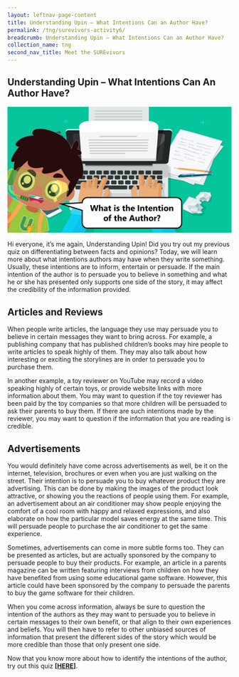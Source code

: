 ```yaml
---
layout: leftnav-page-content
title: Understanding Upin – What Intentions Can an Author Have? 
permalink: /tng/surevivors-activity6/
breadcrumb: Understanding Upin – What Intentions Can an Author Have? 
collection_name: tng
second_nav_title: Meet the SUREvivors
---
```


## **Understanding Upin – What Intentions Can An Author Have?**

![](../images/SURE-Activity6-feature-image.png)

Hi everyone, it’s me again, Understanding Upin! Did you try out my previous quiz on differentiating between facts and opinions? Today, we will learn more about what intentions authors may have when they write something. Usually, these intentions are to inform, entertain or persuade. If the main intention of the author is to persuade you to believe in something and what he or she has presented only supports one side of the story, it may affect the credibility of the information provided. 

## Articles and Reviews

When people write articles, the language they use may persuade you to believe in certain messages they want to bring across. For example, a publishing company that has published children’s books may hire people to write articles to speak highly of them. They may also talk about how interesting or exciting the storylines are in order to persuade you to purchase them. 

In another example, a toy reviewer on YouTube may record a video speaking highly of certain toys, or provide website links with more information about them. You may want to question if the toy reviewer has been paid by the toy companies so that more children will be persuaded to ask their parents to buy them.  If there are such intentions made by the reviewer, you may want to question if the information that you are reading is credible. 

## Advertisements   

You would definitely have come across advertisements as well, be it on the internet, television, brochures or even when you are just walking on the street. Their intention is to persuade you to buy whatever product they are advertising. This can be done by making the images of the product look attractive, or showing you the reactions of people using them. For example, an advertisement about an air conditioner may show people enjoying the comfort of a cool room with happy and relaxed expressions, and also elaborate on how the particular model saves energy at the same time. This will persuade people to purchase the air conditioner to get the same experience. 

Sometimes, advertisements can come in more subtle forms too. They can be presented as articles, but are actually sponsored by the company to persuade people to buy their products. For example, an article in a parents magazine can be written featuring interviews from children on how they have benefited from using some educational game software. However, this article could have been sponsored by the company to persuade the parents to buy the game software for their children. 

When you come across information, always be sure to question the intention of the authors as they may want to persuade you to believe in certain messages to their own benefit, or that align to their own experiences and beliefs. You will then have to refer to other unbiased sources of information that present the different sides of the story which would be more credible than those that only present one side. 

Now that you know more about how to identify the intentions of the author, try out this quiz **[[HERE](https://go.gov.sg/surevivor-activity6)]**.

